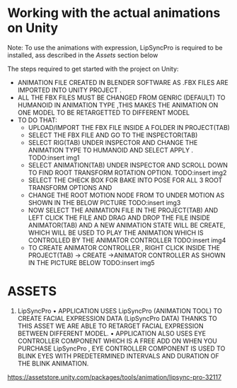 # Working with the actual animations on Unity

Note: To use the animations with expression, LipSyncPro is required to be installed, ass described in the *Assets* section below

The steps required to get started with the project on Unity:

* ANIMATION FILE CREATED IN BLENDER SOFTWARE AS .FBX FILES ARE IMPORTED INTO UNITY PROJECT .
* ALL THE FBX FILES MUST BE CHANGED FROM GENRIC (DEFAULT) TO HUMANOID IN ANIMATION TYPE ,THIS MAKES THE ANIMATION ON ONE MODEL TO BE RETARGETTED TO DIFFERENT MODEL
* TO DO THAT:
  * UPLOAD/IMPORT THE FBX FILE INSIDE A FOLDER IN  PROJECT(TAB)
  * SELECT THE FBX FILE AND GO TO THE INSPECTOR(TAB)
  * SELECT RIG(TAB) UNDER INSPECTOR AND CHANGE THE ANIMATION TYPE TO HUMANOID  AND SELECT APPLY .
      TODO:insert img1
  * SELECT ANIMATION(TAB) UNDER INSPECTOR AND SCROLL DOWN TO FIND ROOT TRANSFORM ROTATION OPTION.
      TODO:insert img2
  * SELECT THE CHECK BOX FOR BAKE INTO POSE FOR ALL 3 ROOT TRANSFORM OPTIONS AND 
  * CHANGE THE ROOT MOTION NODE FROM <NONE> TO <ROOT TRANDSFORM> UNDER MOTION AS SHOWN IN THE BELOW PICTURE 
      TODO:insert img3
  * NOW SELECT THE ANIMATION FILE IN THE PROJECT(TAB) AND LEFT CLICK THE FILE AND DRAG AND DROP THE FILE INSIDE ANIMATOR(TAB) AND A NEW ANIMATION STATE WILL BE CREATE, WHICH WILL BE USED TO PLAY THE ANIMATION WHICH IS CONTROLLED BY THE ANIMATOR CONTROLLER
      TODO:insert img4
  * TO CREATE ANIMATOR CONTROLLER , RIGHT CLICK INSIDE THE PROJECT(TAB) -> CREATE ->ANIMATOR CONTROLLER AS SHOWN IN THE PICTURE BELOW
      TODO:insert img5


# ASSETS 
1. LipSyncPro
• APPLICATION USES LipSyncPro (ANIMATION TOOL) TO CREATE FACIAL EXPRESSION DATA (LipSyncPro DATA) THANKS TO THIS ASSET WE ARE ABLE TO RETARGET FACIAL EXPRESSION BETWEEN DIFFERENT MODEL. 
• APPLICATION ALSO USES EYE CONTROLLER COMPONENT WHICH IS A FREE ADD ON WHEN YOU PURCHASE LipSyncPro , EYE CONTROLLER COMPONENT IS USED TO BLINK EYES WITH PREDETERMINED INTERVALS AND DURATION OF THE BLINK ANIMATION.

https://assetstore.unity.com/packages/tools/animation/lipsync-pro-32117
